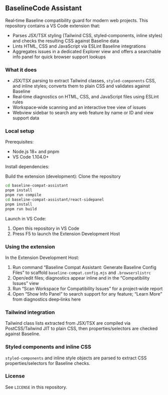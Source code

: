 ## BaselineCode Assistant

Real‑time Baseline compatibility guard for modern web projects. This repository contains a VS Code extension that:

- Parses JSX/TSX styling (Tailwind CSS, styled‑components, inline styles) and checks the resulting CSS against Baseline data
- Lints HTML, CSS and JavaScript via ESLint Baseline integrations
- Aggregates issues in a dedicated Explorer view and offers a searchable info panel for quick browser support lookups

### What it does

- JSX/TSX parsing to extract Tailwind classes, `styled-components` CSS, and inline styles; converts them to plain CSS and validates against Baseline
- Real‑time diagnostics on HTML, CSS, and JavaScript files using ESLint rules
- Workspace‑wide scanning and an interactive tree view of issues
- Webview sidebar to search any web feature by name or ID and view support data

### Local setup

Prerequisites:

- Node.js 18+ and pnpm
- VS Code 1.104.0+

Install dependencies:



Build the extension (development): Clone the repository 

```bash
cd baseline-compat-assistant
pnpm install 
pnpm run compile
cd baseline-compat-assistant/react-sidepanel
pnpm install
pnpm run build
```

Launch in VS Code:

1. Open this repository in VS Code
2. Press F5 to launch the Extension Development Host

### Using the extension

In the Extension Development Host:

1. Run command “Baseline Compat Assistant: Generate Baseline Config Files” to scaffold `baseline-compat.config.mjs` and `.browserslistrc`
2. Open/edit files; diagnostics appear inline and in the “Compatibility Issues” view
3. Run “Scan Workspace for Compatibility Issues” for a project‑wide report
4. Open “Show Info Panel” to search support for any feature; “Learn More” from diagnostics deep‑links here

### Tailwind integration

Tailwind class lists extracted from JSX/TSX are compiled via PostCSS/Tailwind JIT to plain CSS, then properties/selectors are checked against Baseline.

### Styled components and inline CSS

`styled-components` and inline style objects are parsed to extract CSS properties/selectors for Baseline checks.

### License

See `LICENSE` in this repository.

